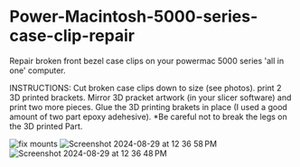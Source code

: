 # Power-Macintosh-5000-series-case-clip-repair

Repair broken front bezel case clips on your powermac 5000 series 'all in one' computer.

INSTRUCTIONS:
Cut broken case clips down to size (see photos). 
print 2 3D printed brackets. Mirror 3D pracket artwork (in your slicer software) and print two more pieces.
Glue the 3D printing brakets in place (I used a good amount of two part epoxy adehesive).
*Be careful not to break the legs on the 3D printed Part.

![fix mounts](https://github.com/user-attachments/assets/6e7a4abf-e344-4a57-a7e1-7daf1b7fdecb)
![Screenshot 2024-08-29 at 12 36 58 PM](https://github.com/user-attachments/assets/dad19b26-92cd-450e-bd8a-2884098046c1)
![Screenshot 2024-08-29 at 12 36 48 PM](https://github.com/user-attachments/assets/149f2aee-71cb-4f35-8433-8f6dd4ed13e6)
